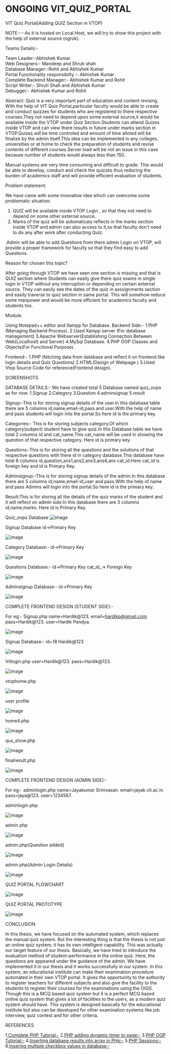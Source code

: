 # ONGOING VIT_QUIZ_PORTAL

VIT Quiz Portal(Adding QUIZ Section in VTOP)


NOTE:---As it is hosted on Local Host, we will try to show this project  with the help of external source (ngrok).


Teams Details:-

Team Leader:-Abhishek Kumar<br>
Web Designers:- Mandeep and Shruti shah<br>
Database Manager:-Rohit and Abhishek Kumar<br>
Portal Functionality responsibilty :- Abhishek Kumar<br>
Complete Backend Manager:- Abhishek Kumar and Rohit<br>
Script Writer:- Shruti Shah and Abhishek Kumar<br>
Debugger:- Abhishek Kumar and Rohit<br>



Abstract:
Quiz is a very important part of education and content revising. With the help of VIT Quiz Portal,particular faculty would be able to create and conduct quizzes for students who are registered to there respective courses.They not need to depend upon some external source,it would be available inside the VTOP under Quiz Section.Students can attend Quizes inside VTOP and can view there results in future under marks section in VTOP.Quizes will be time controled and amount of time alloted will be finalize by the admin itself.This idea can be implemented in  any colleges, universities or at home to check the preparation of students and revise contents of different courses.Server load will be not an issue in this case because number of students would always less than 150.

Manual systems are very time consuming and difficult to grade. This  would be able to develop, conduct and check the quizzes thus reducing the burden of academics staff and will provide efficient evaluation of students.

Problem statement:

We have came with some innovative idea which can overcome some problematic situation:

1. QUIZ will be available inside VTOP Login , so that they not need to depend on some other external source.
2. Marks of the quiz will be automaticaly reflects in the marks section inside VTOP and admin can also access to it,so that faculty don't need to do any after work after conducting Quiz.

.Admin will be able to add Questions from there admin Login on VTOP, will provide a proper framework for faculty so that they find easy to add Questions.


Reason for chosen this topic?

After going through VTOP we have seen one section is missing and that is QUIZ section where Students can easily give there quiz exams in single login in VTOP without any interruption or depending on certain external source. They can easily see the dates of the quiz in asssignments section and easily traverse to quiz section in same portal. This will somehow reduce some manpower and would be more efficient for academics faculty and students too.




Module:

Using Notepad++ editor and Xampp for Database.
Backend Side:-
1.PHP (Managing Backend Process).
2.Used Xampp server (For database management)
3.Apache Webserver(Establishing Connection Between Web(Localhost) and Server)
4.MySql Database.
4.PHP OOP Classes and Objects(For Functional Purpose). 

Frontend:-
1.PHP (fetching data from database and reflect it on frontend like login details and Quiz Questions)
2.HTML(Design of Webpage )
3.Used Vtop Source Code for reference(Frontend design).

SCREENSHOTS

DATABASE DETAILS:-
We have created total 5 Database named quiz_oops as for now.
1.Signup
2.Category
3.Question
4.adminsignup
5.result

Signup:-This is for storing signup details of the user.In this database table there are 5 columns id,name,email-id,pass and user.With the help of name and pass students will login into the portal.So here id is the primary key.

Categories:- This is for storing subjects category.Of which category(subject) student have to give quiz.In this Database table we have total 2 columns id and cat_name.This cat_name will be used in showing the question of that respective category.
Here id is primary key.

Questions:-This is for storing all the questions and the solutions of that respective questions with there id in category database.This database have total 8 columns id,question,ans1,ans2,ans3,ans4,ans cat_id.Here cat_id is foreign key and id is Primary Key.

Adminsignup:-This is for storing signup details of the admin.In this database there are 5 columns id,name,email-id,user and pass.With the help of name and pass Admins will login into the portal.So here id is the primary key.

Result:This is for storing all the details of the quiz marks of the student and it will reflect on admin side.In this database there are 3 columns id,name,marks.
Here id is Primary Key.

Quiz_oops Database
![image](https://user-images.githubusercontent.com/59703066/117833305-dba6a400-b293-11eb-81b9-522d021eacd0.png)


Signup Database
id->Primary Key

![image](https://user-images.githubusercontent.com/59703066/116801609-0b81d900-ab29-11eb-8bda-c1d883e6da1f.png)


Category Database:-
id→Primary Key

![image](https://user-images.githubusercontent.com/59703066/116801613-18063180-ab29-11eb-8ae5-afce16a278c1.png)


Questions Database:-
id→Primary Key
cat_id_→ Foreign Key

![image](https://user-images.githubusercontent.com/59703066/116801626-35d39680-ab29-11eb-9ce5-f83bf430095e.png)


Adminsignup Database:-
id->Primary Key

![image](https://user-images.githubusercontent.com/59703066/117833829-4bb52a00-b294-11eb-852c-ab6aabe8c07b.png)

COMPLETE FRONTEND DESIGN (STUDENT SIDE):-

For eg:-
Signup.php
name=Hardik@123.
email=hardikp@gmail.com.
pass=Hardik@123.
user=Hardik Pandya.

![image](https://user-images.githubusercontent.com/59703066/116801644-53086500-ab29-11eb-87f0-a55f2bb8f51d.png)


Signup Database:-
id=18 Hardik@123

![image](https://user-images.githubusercontent.com/59703066/116801647-5dc2fa00-ab29-11eb-9174-6082197d7553.png)


Vitlogin.php
user=Hardik@123.
pass=Hardik@123.

![image](https://user-images.githubusercontent.com/59703066/116801651-65829e80-ab29-11eb-8a88-a825e38ffa62.png)


vtophome.php

![image](https://user-images.githubusercontent.com/59703066/116801655-6e737000-ab29-11eb-8106-c0094ba1b52a.png)


user profile 

![image](https://user-images.githubusercontent.com/59703066/116801664-7c28f580-ab29-11eb-9d5a-0d22b8b88f46.png)



home4.php
 
![image](https://user-images.githubusercontent.com/59703066/116801672-864af400-ab29-11eb-8626-669c3fba1de4.png)
 
 
 
 
qus_show.php

![image](https://user-images.githubusercontent.com/59703066/116801680-9d89e180-ab29-11eb-993e-3d4cf3a3eb6e.png)



finalresult.php

![image](https://user-images.githubusercontent.com/59703066/116801683-a7134980-ab29-11eb-95de-115826d8205a.png)

COMPLETE FRONTEND DESIGN (ADMIN SIDE):-

For eg:-
adminlogin.php
name=Jayakumar Srinivasan.
email=jayak.vit.ac.in.
pass=jaya@123.
user=1234567.

adminlogin.php

![image](https://user-images.githubusercontent.com/59703066/117835789-c763a680-b295-11eb-8e7b-90441daa292f.png)


admin.php

![image](https://user-images.githubusercontent.com/59703066/117835979-f0843700-b295-11eb-8c72-03b24997a754.png)

admin.php(Question added)

![image](https://user-images.githubusercontent.com/59703066/117836333-38a35980-b296-11eb-87c3-3d6d65435ad3.png)

admin.php(Admin Login Details)

![image](https://user-images.githubusercontent.com/59703066/117836498-4d7fed00-b296-11eb-8324-fa0b32187346.png)


QUIZ PORTAL FLOWCHART

![image](https://user-images.githubusercontent.com/59703066/116801763-420c2380-ab2a-11eb-90ef-81d27acdb925.png)


QUIZ PORTAL PROTOTYPE

![image](https://user-images.githubusercontent.com/59703066/116801768-53553000-ab2a-11eb-81f4-60cbcdd58631.png)

CONCLUSION


In this thesis, we have focused on the automated system, which replaces the manual quiz system. But the interesting thing is that the thesis is not just an online quiz system; it has its own intelligent capability. This was actually our target feature of our thesis. Basically, we have tried to introduce the evaluation method of student-performance in
the online quiz. Here, the questions are appeared under the guidance of the admin. We have implemented it in our thesis and it works successfully in our system. In this system, an educational institute can make their examination procedure automated in their own VTOP portal. It gives the opportunity to the authority to register teachers for different subjects and also give the facility to the students to register their courses for the examinations using the OIQS. Though this is a MCQ based quiz system but it is a perfect MCQ based online quiz system that gives a lot of facilities to the users, as a modern quiz system should have. This system is designed basically for the educational institute but also can be developed for other examination systems like job interview, quiz contest and for other criteria. 



REFERENCES


1.[Complete PHP Tutorial:-](https://www.youtube.com/watch?v=at19OmH2Bg4&list=PLu0W_9lII9aikXkRE0WxDt1vozo3hnmtR)
2.[PHP adding dynamic timer to page:-](https://www.youtube.com/watch?v=MabjuyWrDI4&t=235s)
3.[PHP OOP Tutorial:-](https://www.youtube.com/watch?v=MVEAYafrgKM&list=PL0b6OzIxLPbwoi6Urr4LZTz2AMMCtzqDt)
4.[Inserting database results into array in PHp:-](https://www.youtube.com/watch?v=gnkI7hIC2RU)
5.[PHP Sessions:-](https://www.youtube.com/watch?v=MElkQpJ0PO4&list=PL3Y-E4YSE4waHmKVoZ5CsviKygYUA8B92)
6.[Insering multiple checkbox values in database:-](https://www.c-sharpcorner.com/UploadFile/16154c/how-to-insert-multiple-checkbox-value-in-one-column-in-datab/)

